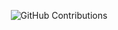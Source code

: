 <div align="center">

![GitHub Contributions](https://github-readme-stats.vercel.app/api?username=brucewlee&show_icons=true&title_color=fff&icon_color=79ff97&text_color=9f9f9f&bg_color=151515)

</div>
